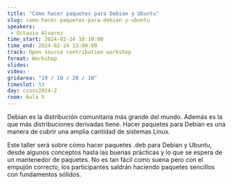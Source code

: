 ```yaml
---
title: "Cómo hacer paquetes para Debian y Ubuntu"
slug: como-hacer-paquetes-para-debian-y-ubuntu
speakers:
 - Octavio Alvarez
time_start: 2024-02-24 10:10:00
time_end: 2024-02-24 13:00:00
track: Open source contribution workshop
format: Workshop
slides: 
video: 
gridarea: "19 / 10 / 20 / 10"
timeslot: 53
day: ccoss2024-2
room: Aula 5
---
```


Debian es la distribución comunitaria más grande del mundo. Además es la que más distribuciones derivadas tiene. Hacer paquetes para Debian es una manera de cubrir una amplia cantidad de sistemas Linux.
 
Este taller será sobre cómo hacer paquetes .deb para Debian y Ubuntu, desde algunos conceptos hasta las buenas prácticas y lo que se espera de un mantenedor de paquetes. No es tan fácil como suena pero con el empujón correcto, los participantes saldrán haciendo paquetes sencillos con fundamentos sólidos.